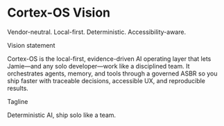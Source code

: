 # Cortex-OS Vision

Vendor-neutral. Local-first. Deterministic. Accessibility-aware.

Vision statement

Cortex-OS is the local-first, evidence-driven AI operating layer that lets Jamie—and any solo developer—work like a disciplined team. It orchestrates agents, memory, and tools through a governed ASBR so you ship faster with traceable decisions, accessible UX, and reproducible results.

Tagline

Deterministic AI, ship solo like a team.
